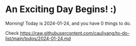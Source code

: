 # An Exciting Day Begins! :)

Morning! Today is 2024-01-24, and you have 0 things to do.

Check https://raw.githubusercontent.com/cauliyang/to-do-list/main/todos/2024-01-24.md